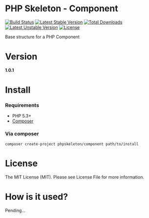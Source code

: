 PHP Skeleton - Component
========================

[![Build Status](https://travis-ci.org/mostofreddy/php-skeleton-component.svg?branch=master)](https://travis-ci.org/mostofreddy/php-skeleton-component)
[![Latest Stable Version](https://poser.pugx.org/phpskeleton/component/v/stable.svg)](https://packagist.org/packages/phpskeleton/component)
[![Total Downloads](https://poser.pugx.org/phpskeleton/component/downloads.svg)](https://packagist.org/packages/phpskeleton/component)
[![Latest Unstable Version](https://poser.pugx.org/phpskeleton/component/v/unstable.svg)](https://packagist.org/packages/phpskeleton/component)
[![License](https://poser.pugx.org/phpskeleton/component/license.svg)](https://packagist.org/packages/phpskeleton/component)

Base structure for a PHP Component

Version
=======

__1.0.1__

Install
=======

### Requirements

* PHP 5.3+
* [Composer](http://getcomposer.org)

### Via composer

    composer create-project phpskeleton/component path/to/install

License
=======

The MIT License (MIT). Please see License File for more information.

How is it used?
===============

Pending...
